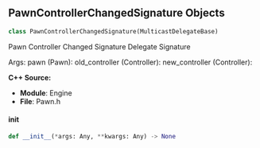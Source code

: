 ## PawnControllerChangedSignature Objects

```python
class PawnControllerChangedSignature(MulticastDelegateBase)
```

Pawn Controller Changed Signature  Delegate Signature

Args:
    pawn (Pawn): 
    old_controller (Controller): 
    new_controller (Controller):

**C++ Source:**

- **Module**: Engine
- **File**: Pawn.h

<a id="unreal.PawnControllerChangedSignature.__init__"></a>

#### __init__

```python
def __init__(*args: Any, **kwargs: Any) -> None
```

<a id="unreal.PawnRestartedSignature"></a>